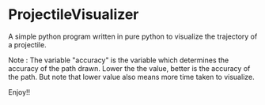 # ProjectileVisualizer
A simple python program written in pure python to visualize the trajectory of a projectile.

Note : The variable "accuracy" is the variable which determines the accuracy of the path drawn. Lower the the value, better is the accuracy of the path. But note that lower value also means more time taken to visualize.

Enjoy!!
